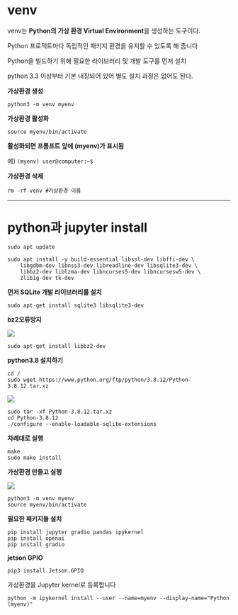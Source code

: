 # venv
venv는 **Python의 가상 환경 Virtual Environment**을 생성하는 도구이다.

Python 프로젝트마다 독립적인 패키지 환경을 유지할 수 있도록 해 줍니다

Python을 빌드하기 위해 필요한 라이브러리 및 개발 도구를 먼저 설치

python 3.3 이상부터 기본 내장되어 있어 별도 설치 과정은 없어도 된다.

**가상환경 생성**

```python3 -m venv myenv```


**가상환경 활성화**

```source myenv/bin/activate```


**활성화되면 프롬프트 앞에 (myenv)가 표시됨**

예)
```(myenv) user@computer:~$```


**가상환경 삭제**

```rm -rf venv #가상환경 이름 ```

---
# python과 jupyter install


```
sudo apt update
```
```
sudo apt install -y build-essential libssl-dev libffi-dev \
    libgdbm-dev libnss3-dev libreadline-dev libsqlite3-dev \
    libbz2-dev liblzma-dev libncurses5-dev libncursesw5-dev \
    zlib1g-dev tk-dev
```

**먼저 SQLite 개발 라이브러리를 설치**

```
sudo apt-get install sqlite3 libsqlite3-dev
```

**bz2오류방지**

![](img/bz2checking.png)

```
sudo apt-get install libbz2-dev
```

**python3.8 설치하기**


```
cd /
sudo wget https://www.python.org/ftp/python/3.8.12/Python-3.8.12.tar.xz
```

![](img/python3.png)

```
sudo tar -xf Python-3.8.12.tar.xz
cd Python-3.8.12
./configure --enable-loadable-sqlite-extensions
```


**차례대로 실행**

```
make
sudo make install
```

**가상환경 만들고 실행**

![](img/myenv.png)

```
python3 -m venv myenv
source myenv/bin/activate
```

**필요한 패키지들 설치**
```
pip install jupyter gradio pandas ipykernel
pip install openai
pip install gradio

```
**jetson GPIO**

```pip3 install Jetson.GPIO```


가상환경을 Jupyter kernel로 등록합니다

```
python -m ipykernel install --user --name=myenv --display-name="Python (myenv)"
```
